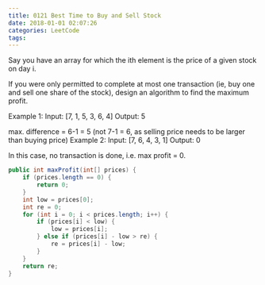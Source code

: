 ```yaml
---
title: 0121 Best Time to Buy and Sell Stock
date: 2018-01-01 02:07:26
categories: LeetCode
tags:
---
```



Say you have an array for which the ith element is the price of a given stock on day i.

If you were only permitted to complete at most one transaction (ie, buy one and sell one share of the stock), design an algorithm to find the maximum profit.

Example 1:
Input: [7, 1, 5, 3, 6, 4]
Output: 5

max. difference = 6-1 = 5 (not 7-1 = 6, as selling price needs to be larger than buying price)
Example 2:
Input: [7, 6, 4, 3, 1]
Output: 0

In this case, no transaction is done, i.e. max profit = 0.



```java
public int maxProfit(int[] prices) {
    if (prices.length == 0) {
        return 0;
    }
    int low = prices[0];
    int re = 0;
    for (int i = 0; i < prices.length; i++) {
        if (prices[i] < low) {
            low = prices[i];
        } else if (prices[i] - low > re) {
            re = prices[i] - low;
        }
    }
    return re;
}
```

